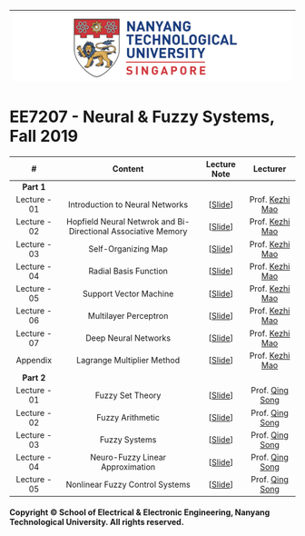 |![image](https://github.com/NTU-CCA/EE7207/blob/master/logo.png)|
|---|
# EE7207 - Neural & Fuzzy Systems, Fall 2019

|#|Content|Lecture Note|Lecturer|
|:---:|:---:|:---:|:---:|
|**Part 1**|
|Lecture - 01|Introduction to Neural Networks|[[Slide](https://github.com/NTU-CCA/EE7207/blob/master/Slides/EE7207-NN1_2019.pdf)]|Prof. [Kezhi Mao](http://research.ntu.edu.sg/expertise/academicprofile/Pages/StaffProfile.aspx?ST_EMAILID=EKZMAO)
|Lecture - 02|Hopfield Neural Netwrok and Bi-Directional Associative Memory|[[Slide](https://github.com/NTU-CCA/EE7207/blob/master/Slides/EE7207-NN2_2019.pdf)]|Prof. [Kezhi Mao](http://research.ntu.edu.sg/expertise/academicprofile/Pages/StaffProfile.aspx?ST_EMAILID=EKZMAO)
|Lecture - 03|Self-Organizing Map|[[Slide](https://github.com/NTU-CCA/EE7207/blob/master/Slides/EE7207-NN3_2019.pdf)]|Prof. [Kezhi Mao](http://research.ntu.edu.sg/expertise/academicprofile/Pages/StaffProfile.aspx?ST_EMAILID=EKZMAO)
|Lecture - 04|Radial Basis Function|[[Slide](https://github.com/NTU-CCA/EE7207/blob/master/Slides/EE7207-NN4_2019.pdf)]|Prof. [Kezhi Mao](http://research.ntu.edu.sg/expertise/academicprofile/Pages/StaffProfile.aspx?ST_EMAILID=EKZMAO)
|Lecture - 05|Support Vector Machine|[[Slide](https://github.com/NTU-CCA/EE7207/blob/master/Slides/EE7207-NN5_2019.pdf)]|Prof. [Kezhi Mao](http://research.ntu.edu.sg/expertise/academicprofile/Pages/StaffProfile.aspx?ST_EMAILID=EKZMAO)
|Lecture - 06|Multilayer Perceptron|[[Slide](https://github.com/NTU-CCA/EE7207/blob/master/Slides/EE7207-NN6_2019.pdf)]|Prof. [Kezhi Mao](http://research.ntu.edu.sg/expertise/academicprofile/Pages/StaffProfile.aspx?ST_EMAILID=EKZMAO)
|Lecture - 07|Deep Neural Networks|[[Slide](https://github.com/NTU-CCA/EE7207/blob/master/Slides/EE7207-NN7_2019.pdf)]|Prof. [Kezhi Mao](http://research.ntu.edu.sg/expertise/academicprofile/Pages/StaffProfile.aspx?ST_EMAILID=EKZMAO)
|Appendix|Lagrange Multiplier Method|[[Slide](https://github.com/NTU-CCA/EE7207/blob/master/Slides/Lagrange%20Multiplier%20Method.pdf)]|Prof. [Kezhi Mao](http://research.ntu.edu.sg/expertise/academicprofile/Pages/StaffProfile.aspx?ST_EMAILID=EKZMAO)
|**Part 2**|
|Lecture - 01|Fuzzy Set Theory|[[Slide](https://github.com/NTU-CCA/EE7207/blob/master/Slides/EE7207-Part2-1.pdf)]|Prof. [Qing Song](https://www.ntu.edu.sg/home/eqsong/)
|Lecture - 02|Fuzzy Arithmetic|[[Slide](https://github.com/NTU-CCA/EE7207/blob/master/Slides/EE7207-Part2-2.pdf)]|Prof. [Qing Song](https://www.ntu.edu.sg/home/eqsong/)
|Lecture - 03|Fuzzy Systems|[[Slide](https://github.com/NTU-CCA/EE7207/blob/master/Slides/EE7207-Part2-3.pdf)]|Prof. [Qing Song](https://www.ntu.edu.sg/home/eqsong/)
|Lecture - 04|Neuro-Fuzzy Linear Approximation|[[Slide](https://github.com/NTU-CCA/EE7207/blob/master/Slides/EE7207-Part2-4.pdf)]|Prof. [Qing Song](https://www.ntu.edu.sg/home/eqsong/)
|Lecture - 05|Nonlinear Fuzzy Control Systems|[[Slide](https://github.com/NTU-CCA/EE7207/blob/master/Slides/EE7207-Part2-5.pdf)]|Prof. [Qing Song](https://www.ntu.edu.sg/home/eqsong/)

#### Copyright © School of Electrical & Electronic Engineering, Nanyang Technological University. All rights reserved.
